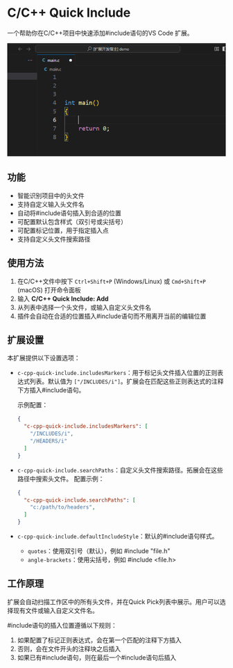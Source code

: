 # C/C++ Quick Include

一个帮助你在C/C++项目中快速添加#include语句的VS Code 扩展。

![](resources/demo.gif)
## 功能

- 智能识别项目中的头文件
- 支持自定义输入头文件名
- 自动将#include语句插入到合适的位置
- 可配置默认包含样式（双引号或尖括号）
- 可配置标记位置，用于指定插入点
- 支持自定义头文件搜索路径


## 使用方法

1. 在C/C++文件中按下 `Ctrl+Shift+P` (Windows/Linux) 或 `Cmd+Shift+P` (macOS) 打开命令面板
2. 输入 **C/C++ Quick Include: Add**
3. 从列表中选择一个头文件，或输入自定义头文件名
4. 插件会自动在合适的位置插入#include语句而不用离开当前的编辑位置

## 扩展设置

本扩展提供以下设置选项：

* `c-cpp-quick-include.includesMarkers`：用于标记头文件插入位置的正则表达式列表。默认值为 `["/INCLUDES/i"]`。扩展会在匹配这些正则表达式的注释下方插入#include语句。
  
  示例配置：
  ```json
  {
    "c-cpp-quick-include.includesMarkers": [
      "/INCLUDES/i",
      "/HEADERS/i"
    ]
  }
  ```

* `c-cpp-quick-include.searchPaths`：自定义头文件搜索路径。拓展会在这些路径中搜索头文件。
  配置示例：
  ```json
  {
    "c-cpp-quick-include.searchPaths": [
      "c:/path/to/headers",
    ]
  }
  ```

* `c-cpp-quick-include.defaultIncludeStyle`：默认的#include语句样式。
    - `quotes`：使用双引号（默认），例如 #include "file.h"
    - `angle-brackets`：使用尖括号，例如 #include <file.h>

## 工作原理
扩展会自动扫描工作区中的所有头文件，并在Quick Pick列表中展示。用户可以选择现有文件或输入自定义文件名。

#include语句的插入位置遵循以下规则：
1. 如果配置了标记正则表达式，会在第一个匹配的注释下方插入
2. 否则，会在文件开头的注释块之后插入
3. 如果已有#include语句，则在最后一个#include语句后插入